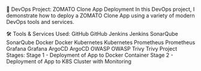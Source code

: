 🚀 DevOps Project: ZOMATO Clone App Deployment
In this DevOps project, I demonstrate how to deploy a ZOMATO Clone App using a variety of modern DevOps tools and services.

🛠️ Tools & Services Used:
GitHub GitHub
Jenkins Jenkins
SonarQube SonarQube
Docker Docker
Kubernetes Kubernetes
Prometheus Prometheus
Grafana Grafana
ArgoCD ArgoCD
OWASP OWASP
Trivy Trivy
Project Stages:
Stage 1 - Deployment of App to Docker Container
Stage 2 - Deployment of App to K8S Cluster with Monitoring
